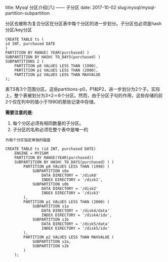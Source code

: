 title: Mysql 分区介绍(八) —— 子分区
date: 2017-10-02
slug:mysql/mysql-partition-subpartition

分区也被称为复合分区在分区表中每个分区的进一步划分。子分区也必须是hash分区/key分区

```
CREATE TABLE ts (
id INT, purchased DATE
)
PARTITION BY RANGE( YEAR(purchased) )
SUBPARTITION BY HASH( TO_DAYS(purchased) )
SUBPARTITIONS 2 (
    PARTITION p0 VALUES LESS THAN (1990),
    PARTITION p1 VALUES LESS THAN (2000),
    PARTITION p2 VALUES LESS THAN MAXVALUE
);
```

表TS有3个范围分区。这些partitions-p0，P1和P2，进一步划分为2个子。实际上，整个表被划分为3×2＝6个分区。然而，由于分区子句的作用，这些存储的前2个仅在列中的值小于1990的那些记录中存储。

**需要注意的是**:
1. 每个分区必须有相同数量的子分区。
2. 子分区的名称必须在整个表中是唯一的

`为每个分区指定单独的磁盘`
```
CREATE TABLE ts (id INT, purchased DATE)
    ENGINE = MYISAM
    PARTITION BY RANGE(YEAR(purchased))
    SUBPARTITION BY HASH( TO_DAYS(purchased) ) (
        PARTITION p0 VALUES LESS THAN (1990) (
            SUBPARTITION s0a
                DATA DIRECTORY = '/disk0'
                INDEX DIRECTORY = '/disk1',
            SUBPARTITION s0b
                DATA DIRECTORY = '/disk2'
                INDEX DIRECTORY = '/disk3'
        ),
        PARTITION p1 VALUES LESS THAN (2000) (
            SUBPARTITION s1a
                DATA DIRECTORY = '/disk4/data'
                INDEX DIRECTORY = '/disk4/idx',
            SUBPARTITION s1b
                DATA DIRECTORY = '/disk5/data'
                INDEX DIRECTORY = '/disk5/idx'
        ),
        PARTITION p2 VALUES LESS THAN MAXVALUE (
            SUBPARTITION s2a,
            SUBPARTITION s2b
        )
    );
```
